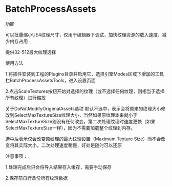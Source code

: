 # BatchProcessAssets


功能

可以批量缩小UE4纹理尺寸，仅用于编辑器下调试，加快纹理资源的载入速度，减少内存占用

提供32-512最大纹理选择

使用方法

1.将插件安装到工程的Plugins目录并启用它，选择引擎Modes区域下增加的工具栏BatchProcessAssetsTools，进入设置页面

2.点击ScaleTextures按钮开始对选择的纹理（或不选择任何纹理，则相当于选择所有纹理）进行缩放


关于DoNotModifyOrigenalAssets选项
默认不选中，表示会将原来的纹理大小修改到SelectMaxTextureSize纹理大小，当然如果原纹理本来就小于SelectMaxTextureSize则没有任何改变，第二次处理纹理时速度更快（如果SelectMaxTextureSize一样），因为不需要加载整个纹理到内存。

选中后表示仅会改变原纹理的最大纹理设置（Maximum Texture Size）而不会改变将其实际大小，二次处理速度稍慢，好处是随时可以还原


注意事项：

1.处理完成后只会将导入结果存入缓存，需要手动保存

2.保存前自行备份所有纹理数据